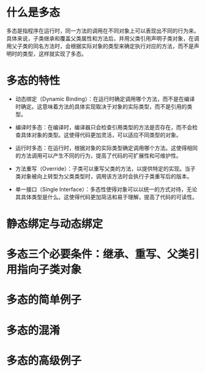# 什么是多态
多态是指程序在运行时，同一方法的调用在不同对象上可以表现出不同的行为来。具体来说，子类继承和覆盖父类属性和方法后，并用父类引用声明子类对象，在调用父子类的同名方法时，会根据实际对象的类型来确定执行对应的方法，而不是声明时的类型，这样就实现了多态。

# 多态的特性
- 动态绑定（Dynamic Binding）：在运行时确定调用哪个方法，而不是在编译时确定。这意味着方法的具体实现取决于对象的实际类型，而不是引用的类型。

- 编译时多态：在编译时，编译器只会检查引用类型的方法是否存在，而不会检查具体对象的类型。这使得代码更加灵活，可以适应不同类型的对象。

- 运行时多态：在运行时，根据对象的实际类型确定调用哪个方法。这使得相同的方法调用可以产生不同的行为，提高了代码的可扩展性和可维护性。

- 方法重写（Override）：子类可以重写父类的方法，以提供特定的实现。当子类对象被向上转型为父类类型时，调用该方法时会执行子类重写后的版本。

- 单一接口（Single Interface）：多态性使得对象可以以统一的方式对待，无论其具体类型是什么。这使得代码更加简洁和易于理解，提高了代码的可读性。

# 静态绑定与动态绑定

# 多态三个必要条件：继承、重写、父类引用指向子类对象

# 多态的简单例子

# 多态的混淆

# 多态的高级例子